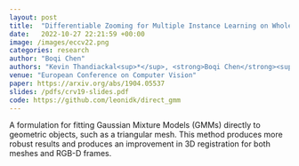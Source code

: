 ```yaml
---
layout: post
title:  "Differentiable Zooming for Multiple Instance Learning on Whole-Slide Images"
date:   2022-10-27 22:21:59 +00:00
image: /images/eccv22.png
categories: research
author: "Boqi Chen"
authors: "Kevin Thandiackal<sup>*</sup>, <strong>Boqi Chen</strong><sup>*</sup>, Pushpak Pati, Guillaume Jaume, Drew F. K. Williamson, Maria Gabrani, and Orcun Goksel"
venue: "European Conference on Computer Vision"
paper: https://arxiv.org/abs/1904.05537
slides: /pdfs/crv19-slides.pdf
code: https://github.com/leonidk/direct_gmm
---
```


A formulation for fitting Gaussian Mixture Models (GMMs) directly to geometric objects, such as a triangular mesh. This method produces more robust results and produces an improvement in 3D registration for both meshes and RGB-D frames. 
